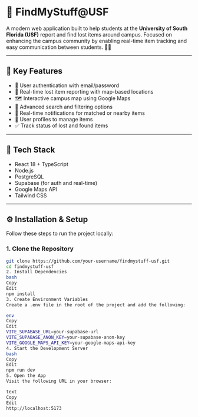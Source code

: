 # 🧭 FindMyStuff@USF

A modern web application built to help students at the **University of South Florida (USF)** report and find lost items around campus. Focused on enhancing the campus community by enabling real-time item tracking and easy communication between students. 📍🎒

---

## 🌟 Key Features

- 🔐 User authentication with email/password  
- 📍 Real-time lost item reporting with map-based locations  
- 🗺️ Interactive campus map using Google Maps  
- 🔎 Advanced search and filtering options  
- 🔔 Real-time notifications for matched or nearby items  
- 👤 User profiles to manage items  
- ✅ Track status of lost and found items  

---

## 🧰 Tech Stack

- React 18 + TypeScript  
- Node.js  
- PostgreSQL  
- Supabase (for auth and real-time)  
- Google Maps API  
- Tailwind CSS  

---

## ⚙️ Installation & Setup

Follow these steps to run the project locally:

### 1. Clone the Repository

```bash
git clone https://github.com/your-username/findmystuff-usf.git
cd findmystuff-usf
2. Install Dependencies
bash
Copy
Edit
npm install
3. Create Environment Variables
Create a .env file in the root of the project and add the following:

env
Copy
Edit
VITE_SUPABASE_URL=your-supabase-url
VITE_SUPABASE_ANON_KEY=your-supabase-anon-key
VITE_GOOGLE_MAPS_API_KEY=your-google-maps-api-key
4. Start the Development Server
bash
Copy
Edit
npm run dev
5. Open the App
Visit the following URL in your browser:

text
Copy
Edit
http://localhost:5173
